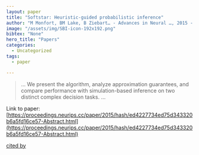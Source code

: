 ```yaml
---
layout: paper
title: "Softstar: Heuristic-guided probabilistic inference"
author: "M Monfort, BM Lake, B Ziebart… - Advances in Neural …, 2015 - proceedings.neurips.cc"
image: "/assets/img/SBI-icon-192x192.png"
bibtex: "None"
hero_title: "Papers"
categories:
  - Uncategorized
tags:
  - paper

---
```

>… We present the algorithm, analyze approximation guarantees, and compare performance with simulation-based inference on two distinct complex decision tasks. …

Link to paper: [https://proceedings.neurips.cc/paper/2015/hash/ed4227734ed75d343320b6a5fd16ce57-Abstract.html](https://proceedings.neurips.cc/paper/2015/hash/ed4227734ed75d343320b6a5fd16ce57-Abstract.html)

[cited by](https://scholar.google.com/scholar?cites=323123969965936228&as_sdt=2005&sciodt=0,5&hl=en&num=20)
